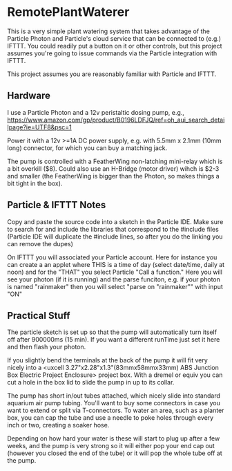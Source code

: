 # RemotePlantWaterer

This is a very simple plant watering system that takes advantage of the Particle Photon and Particle's cloud service that can be connected to (e.g.) IFTTT. You could readily put a button on it or other controls, but this project assumes you're going to issue commands via the Particle integration with IFTTT.

This project assumes you are reasonably familiar with Particle and IFTTT.

## Hardware
I use a Particle Photon and a 12v peristaltic dosing pump, e.g., https://www.amazon.com/gp/product/B0196LDFJQ/ref=oh_aui_search_detailpage?ie=UTF8&psc=1

Power it with a 12v >=1A DC power supply, e.g. with 5.5mm x 2.1mm (10mm long) connector, for which you can buy a matching jack.

The pump is controlled with a FeatherWing non-latching mini-relay which is a bit overkill ($8).  Could also use an H-Bridge (motor driver) wihch is $2-3 and smaller (the FeatherWing is bigger than the Photon, so makes things a bit tight in the box).

## Particle & IFTTT Notes
Copy and paste the source code into a sketch in the Particle IDE.  Make sure to search for and include the libraries that correspond to the #include files (Particle IDE will duplicate the #include lines, so after you do the linking you can remove the dupes)

On IFTTT you will associated your Particle account. Here for instance you can create a an applet where THIS is a time of day (select date/time, daily at noon) and for the "THAT" you select Particle "Call a function."  Here you will see your photon (if it is running) and the parse funciton, e.g. if your photon is named "rainmaker" then you will select "parse on "rainmaker"" with input "ON"

## Practical Stuff

The particle sketch is set up so that the pump will automatically turn itself off after 900000ms (15 min).  If you want a different runTime just set it here and then flash your photon.

If you slightly bend the terminals at the back of the pump it will fit very nicely into a <uxcell 3.27"x2.28"x1.3"(83mmx58mmx33mm) ABS Junction Box Electric Project Enclosure> project box.  With a dremel or equiv you can cut a hole in the box lid to slide the pump in up to its collar.

The pump has short in/out tubes attached, which nicely slide into standard aquarium air pump tubing. You'll want to buy some connectors in case you want to extend or split via T-connectors. To water an area, such as a planter box, you can cap the tube and use a needle to poke holes through every inch or two, creating a soaker hose.

Depending on how hard your water is these will start to plug up after a few weeks, and the pump is very strong so it will either pop your end cap out (however you closed the end of the tube) or it will pop the whole tube off at the pump.
